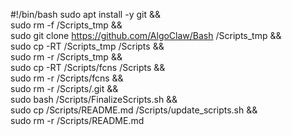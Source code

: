 #!/bin/bash
sudo apt install -y git && \
sudo rm -f /Scripts_tmp && \
sudo git clone https://github.com/AlgoClaw/Bash /Scripts_tmp && \
sudo cp -RT /Scripts_tmp /Scripts && \
sudo rm -r /Scripts_tmp && \
sudo cp -RT /Scripts/fcns /Scripts && \
sudo rm -r /Scripts/fcns && \
sudo rm -r /Scripts/.git && \
sudo bash /Scripts/FinalizeScripts.sh && \
sudo cp /Scripts/README.md /Scripts/update_scripts.sh && \
sudo rm -r /Scripts/README.md
